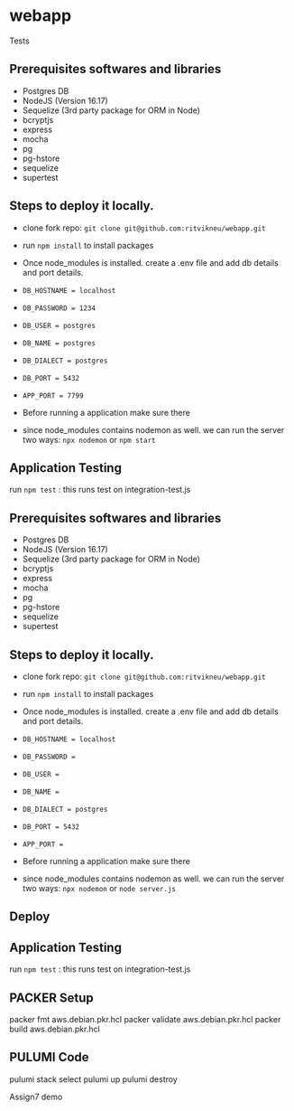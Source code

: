 # webapp
Tests
## Prerequisites softwares and libraries
- Postgres DB
- NodeJS (Version 16.17)
- Sequelize (3rd party package for ORM in Node)
- bcryptjs
- express
- mocha
- pg
- pg-hstore
- sequelize
- supertest
## Steps to deploy it locally.
- clone fork repo:  `git clone git@github.com:ritvikneu/webapp.git`

- run  `npm install` to install packages

- Once  node_modules is installed. create a .env file and add db details and port details.
-   `DB_HOSTNAME = localhost`
-   `DB_PASSWORD = 1234`
-   `DB_USER = postgres`
-   `DB_NAME = postgres`
-   `DB_DIALECT = postgres`
-   `DB_PORT = 5432`
-   `APP_PORT = 7799`
-    Before running a application make sure there 
- since node_modules contains nodemon as well. we can run the server two ways:  `npx nodemon` or `npm start`

## Application Testing
run `npm test` : this runs test on integration-test.js


## Prerequisites softwares and libraries
- Postgres DB
- NodeJS (Version 16.17)
- Sequelize (3rd party package for ORM in Node)
- bcryptjs
- express
- mocha
- pg
- pg-hstore
- sequelize
- supertest
## Steps to deploy it locally.
- clone fork repo:  `git clone git@github.com:ritvikneu/webapp.git`

- run  `npm install` to install packages

- Once  node_modules is installed. create a .env file and add db details and port details.
-   `DB_HOSTNAME = localhost`
-   `DB_PASSWORD = `
-   `DB_USER = `
-   `DB_NAME = `
-   `DB_DIALECT = postgres`
-   `DB_PORT = 5432`
-   `APP_PORT = `
-    Before running a application make sure there 
- since node_modules contains nodemon as well. we can run the server two ways:  `npx nodemon` or `node server.js`

## Deploy 

## Application Testing
run `npm test` : this runs test on integration-test.js


## PACKER Setup
packer fmt aws.debian.pkr.hcl
packer validate aws.debian.pkr.hcl
packer build aws.debian.pkr.hcl

## PULUMI Code 
pulumi stack select
pulumi up 
pulumi destroy

Assign7 demo


